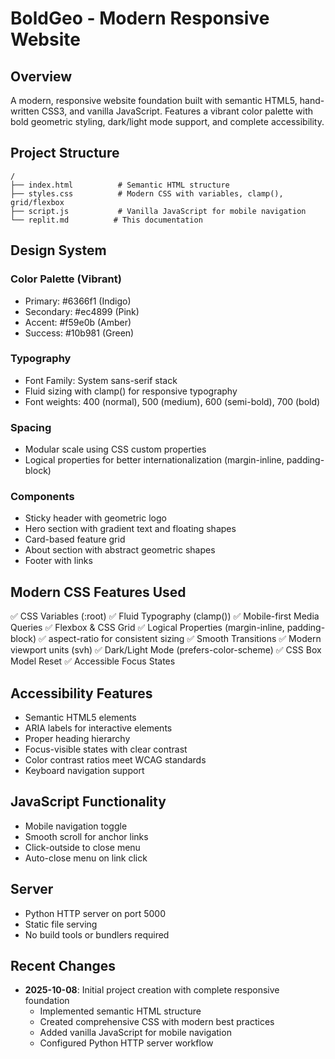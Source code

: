 # BoldGeo - Modern Responsive Website

## Overview
A modern, responsive website foundation built with semantic HTML5, hand-written CSS3, and vanilla JavaScript. Features a vibrant color palette with bold geometric styling, dark/light mode support, and complete accessibility.

## Project Structure
```
/
├── index.html          # Semantic HTML structure
├── styles.css          # Modern CSS with variables, clamp(), grid/flexbox
├── script.js           # Vanilla JavaScript for mobile navigation
└── replit.md          # This documentation
```

## Design System

### Color Palette (Vibrant)
- Primary: #6366f1 (Indigo)
- Secondary: #ec4899 (Pink)
- Accent: #f59e0b (Amber)
- Success: #10b981 (Green)

### Typography
- Font Family: System sans-serif stack
- Fluid sizing with clamp() for responsive typography
- Font weights: 400 (normal), 500 (medium), 600 (semi-bold), 700 (bold)

### Spacing
- Modular scale using CSS custom properties
- Logical properties for better internationalization (margin-inline, padding-block)

### Components
- Sticky header with geometric logo
- Hero section with gradient text and floating shapes
- Card-based feature grid
- About section with abstract geometric shapes
- Footer with links

## Modern CSS Features Used
✅ CSS Variables (:root)
✅ Fluid Typography (clamp())
✅ Mobile-first Media Queries
✅ Flexbox & CSS Grid
✅ Logical Properties (margin-inline, padding-block)
✅ aspect-ratio for consistent sizing
✅ Smooth Transitions
✅ Modern viewport units (svh)
✅ Dark/Light Mode (prefers-color-scheme)
✅ CSS Box Model Reset
✅ Accessible Focus States

## Accessibility Features
- Semantic HTML5 elements
- ARIA labels for interactive elements
- Proper heading hierarchy
- Focus-visible states with clear contrast
- Color contrast ratios meet WCAG standards
- Keyboard navigation support

## JavaScript Functionality
- Mobile navigation toggle
- Smooth scroll for anchor links
- Click-outside to close menu
- Auto-close menu on link click

## Server
- Python HTTP server on port 5000
- Static file serving
- No build tools or bundlers required

## Recent Changes
- **2025-10-08**: Initial project creation with complete responsive foundation
  - Implemented semantic HTML structure
  - Created comprehensive CSS with modern best practices
  - Added vanilla JavaScript for mobile navigation
  - Configured Python HTTP server workflow

